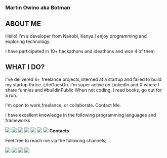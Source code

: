 ### Martin Owino aka Botman

## ABOUT ME

Hello! I'm a developer from Nairobi, Kenya.I enjoy programming and exploring technology.

I have participated in 10+ hackathons and ideathons and won 4 of them

## WHAT I DO?
I've delivered 6+ freelance projects,interned at a startup and failed to build my startup thrice. LifeGoesOn. I'm super active on LinkedIn and X where I share funnies and #buildinPublic
When not coding, I read books, go out for a run.

I'm open to work,freelance, or collaborate. Contact Me.

I have excellent knowledge in the following programming languages and frameworks

<img src="https://img.shields.io/badge/-Javascript-yellow?logo=Javascript&logoColor=fff">  <img src="https://img.shields.io/badge/-HTML-e34f26?logo=Html5&logoColor=fff">  <img src="https://img.shields.io/badge/CSS%203-1572B6?logo=CSS3#&logoColor=fff"> <img src="https://img.shields.io/badge/-BOOSTRAP%205-whitesmoke?logo=Bootstrap#&logoColor=fff">  <img src="https://img.shields.io/badge/-PYTHON-white?logo=Python#&logoColor=fff"> <img src="https://img.shields.io/badge/-react-white?logo=react#&logoColor=fff"> <img src="https://img.shields.io/badge/-mongodb-white?logo=mongodb#&logoColor=fff" >
**Contacts**

Feel free to reach me via the following channels;

<a href="www.linkedin.com/in/martin-owino-o" target="_blank"><img src="https://img.shields.io/badge/LinkedIn-blue?logo=LinkedIn#&logoColor=fff"></a>      <a href="https://twitter.com/techbro_mart" target="_blank"><img src="https://img.shields.io/badge/Twitter-white?logo=Twitter#&logoColor=fff"></a>      <a href="wa.me/+254797782614" target="_blank"><img src="https://img.shields.io/badge/-whatsapp-green?logo=Whatsapp&logoColor=white"></a>  <a href="mailto:martinwere14@gmail.com?subject:subject:text" target="_blank"><img src="https://img.shields.io/badge/-Gmail-white?logo=Gmail&logoColor=red"></a>


<!---
Martin-bot-man/Martin-bot-man is a ✨ special ✨ repository because its `README.md` (this file) appears on your GitHub profile.
You can click the Preview link to take a look at your changes.
--->
